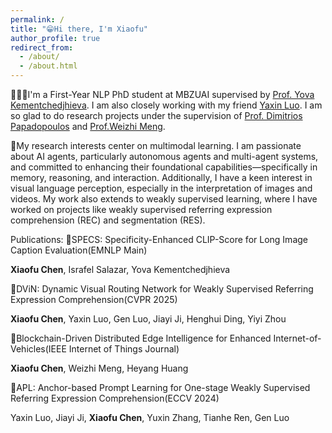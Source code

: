 ```yaml
---
permalink: /
title: "😁Hi there, I'm Xiaofu"
author_profile: true
redirect_from: 
  - /about/
  - /about.html
---
```


👨🏻‍💻I'm a First-Year NLP PhD student at MBZUAI supervised by [Prof. Yova Kementchedjhieva](https://yovakem.github.io/). I am also closely working with my friend [Yaxin Luo](https://yaxin9luo.github.io/). I am so glad to do research projects under the supervision of [Prof. Dimitrios Papadopoulos](https://people.csail.mit.edu/dimpapa/) and [Prof.Weizhi Meng](https://scholar.google.com/citations?user=OlepJ5wAAAAJ).

📔My research interests center on multimodal learning. I am passionate about AI agents, particularly autonomous agents and multi-agent systems, and committed to enhancing their foundational capabilities—specifically in memory, reasoning, and interaction. Additionally, I have a keen interest in visual language perception, especially in the interpretation of images and videos. My work also extends to weakly supervised learning, where I have worked on projects like weakly supervised referring expression comprehension (REC) and segmentation (RES). 


Publications:
📄SPECS: Specificity-Enhanced CLIP-Score for Long Image Caption Evaluation(EMNLP Main)

  **Xiaofu Chen**, Israfel Salazar, Yova Kementchedjhieva

📄DViN: Dynamic Visual Routing Network for Weakly Supervised Referring Expression Comprehension(CVPR 2025)

  **Xiaofu Chen**, Yaxin Luo, Gen Luo, Jiayi Ji, Henghui Ding, Yiyi Zhou


📄Blockchain-Driven Distributed Edge Intelligence for Enhanced Internet-of-Vehicles(IEEE Internet of Things Journal)

  **Xiaofu Chen**, Weizhi Meng, Heyang Huang
  
📄APL: Anchor-based Prompt Learning for One-stage Weakly Supervised Referring Expression Comprehension(ECCV 2024) 
  
  Yaxin Luo, Jiayi Ji, **Xiaofu Chen**, Yuxin Zhang, Tianhe Ren, Gen Luo
  

